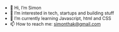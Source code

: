 - 👋 Hi, I’m Simon
- 👀 I’m interested in tech, startups and building stuff
- 🌱 I’m currently learning Javascript, html and CSS 
- 📫 How to reach me: simonthak@gmail.com

<!---
simonthak/simonthak is a ✨ special ✨ repository because its `README.md` (this file) appears on your GitHub profile.
You can click the Preview link to take a look at your changes.
--->
